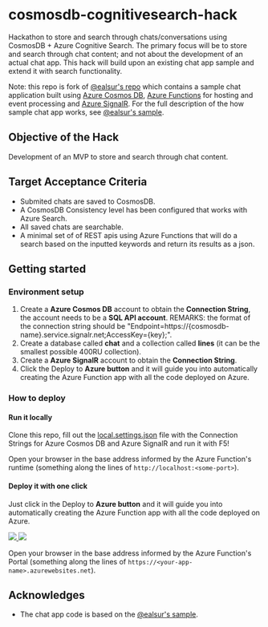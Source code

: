 # cosmosdb-cognitivesearch-hack

Hackathon to store and search through chats/conversations using  CosmosDB + Azure Cognitive Search.
The primary focus will be to store and search through chat content; and not about the development of an actual chat app.  This hack will build upon an existing chat app sample and extend it with search functionality.  

Note: this repo is fork of [@ealsur's repo](https://github.com/ealsur/serverlessnotifications) which contains a sample chat application built using [Azure Cosmos DB](https://docs.microsoft.com/azure/cosmos-db/introduction), [Azure Functions](https://azure.microsoft.com/services/functions/) for hosting and event processing and [Azure SignalR](https://docs.microsoft.com/azure/azure-signalr/signalr-overview).  For the full description of the how sample chat app works, see [@ealsur's sample](https://github.com/ealsur/serverlessnotifications).  

## Objective of the Hack

Development of an MVP to store and search through chat content.

## Target Acceptance Criteria

- Submited chats are saved to CosmosDB.
- A CosmosDB Consistency level has been configured that works with Azure Search.
- All saved chats are searchable.
- A minimal set of of REST apis using Azure Functions that will do a search based on the inputted keywords and return its results as a json.


## Getting started

### Environment setup

1. Create a **Azure Cosmos DB** account to obtain the **Connection String**, the account needs to be a **SQL API account**. REMARKS: the format of the connection string should be "Endpoint=https://{cosmosdb-name}.service.signalr.net;AccessKey={key};".
2. Create a database called **chat** and a collection called **lines** (it can be the smallest possible 400RU collection).
3. Create a **Azure SignalR** account to obtain the **Connection String**.
4. Click the Deploy to **Azure button** and it will guide you into automatically creating the Azure Function app with all the code deployed on Azure.

### How to deploy

#### Run it locally

Clone this repo, fill out the [local.settings.json](https://github.com/ealsur/serverlessnotifications/blob/master/src/function/ChangeFeedSignalR/local.settings.json) file with the Connection Strings for Azure Cosmos DB and Azure SignalR and run it with F5!

Open your browser in the base address informed by the Azure Function's runtime (something along the lines of `http://localhost:<some-port>`).

#### Deploy it with one click

Just click in the Deploy to **Azure button** and it will guide you into automatically creating the Azure Function app with all the code deployed on Azure.

<a href="https://portal.azure.com/#create/Microsoft.Template/uri/https%3A%2F%2Fraw.githubusercontent.com%2Fealsur%2Fserverlessnotifications%2Fmaster%2Fazuredeploy.json" target="_blank">
    <img src="http://azuredeploy.net/deploybutton.png"/>
</a>
<a href="http://armviz.io/#/?load=https%3A%2F%2Fraw.githubusercontent.com%2Fealsur%2Fserverlessnotifications%2Fmaster%2Fazuredeploy.json" target="_blank">
    <img src="http://armviz.io/visualizebutton.png"/>
</a>

Open your browser in the base address informed by the Azure Function's Portal (something along the lines of `https://<your-app-name>.azurewebsites.net`).

## Acknowledges

* The chat app code is based on the [@ealsur's sample](https://github.com/ealsur/serverlessnotifications).

